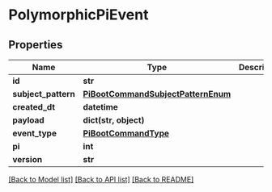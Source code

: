 # PolymorphicPiEvent


## Properties
Name | Type | Description | Notes
------------ | ------------- | ------------- | -------------
**id** | **str** |  | [readonly] 
**subject_pattern** | [**PiBootCommandSubjectPatternEnum**](PiBootCommandSubjectPatternEnum.md) |  | 
**created_dt** | **datetime** |  | [readonly] 
**payload** | **dict(str, object)** |  | [optional] 
**event_type** | [**PiBootCommandType**](PiBootCommandType.md) |  | 
**pi** | **int** |  | 
**version** | **str** |  | 

[[Back to Model list]](../README.md#documentation-for-models) [[Back to API list]](../README.md#documentation-for-api-endpoints) [[Back to README]](../README.md)



